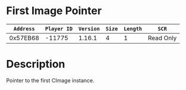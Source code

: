 # First Image Pointer

| `Address` | `Player ID` | `Version` | `Size` | `Length` | `SCR` |
| ---------- | ----------- | --------- | ------ | -------- | ---- |
| 0x57EB68 | -11775 | 1.16.1 | 4 | 1 | Read Only |

# Description

Pointer to the first CImage instance.